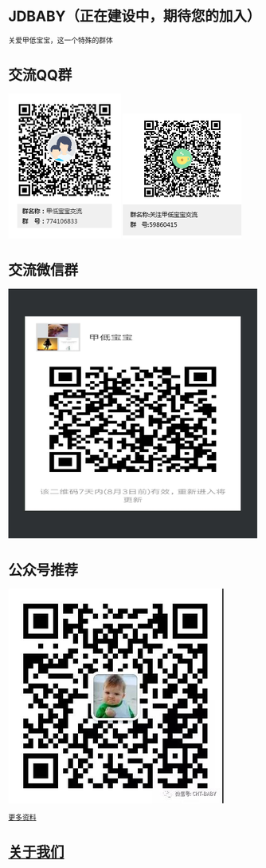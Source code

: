 # JDBABY（正在建设中，期待您的加入）
关爱甲低宝宝，这一个特殊的群体<br/>

# 交流QQ群
![774106833](https://github.com/SuperDubbo/JDBABY/blob/master/images/QQ/774106833.png)
![59860415](https://github.com/SuperDubbo/JDBABY/blob/master/images/QQ/59860415.png)<br/>

# 交流微信群
<img src="https://github.com/SuperDubbo/JDBABY/blob/master/images/WeChat/1.jpg" width="500" height="500"/>

# 公众号推荐
<img src="https://github.com/SuperDubbo/JDBABY/blob/master/images/WeChat/CHT-BABY.jpg" />

[更多资料](https://github.com/SuperDubbo/JDBABY/wiki)


# [关于我们](https://github.com/SuperDubbo/JDBABY/wiki/%E5%85%B3%E4%BA%8E%E6%88%91%EF%BC%88About-Me%EF%BC%89)
